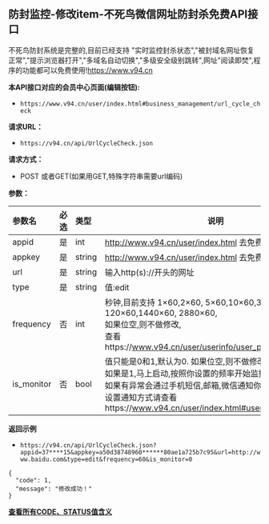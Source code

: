 ## 防封监控-修改item-不死鸟微信网址防封杀免费API接口
不死鸟防封系统是完整的,目前已经支持 "实时监控封杀状态","被封域名网址恢复正常","提示浏览器打开","多域名自动切换","多级安全级别跳转",网址"阅读即焚",程序的功能都可以免费使用!https://www.v94.cn

**本API接口对应的会员中心页面(编辑按钮):**
 - `https://www.v94.cn/user/index.html#business_management/url_cycle_check `
 
**请求URL：** 
- ` https://v94.cn/api/UrlCycleCheck.json  `
  
**请求方式：**
- POST 或者GET(如果用GET,特殊字符串需要url编码)

**参数：** 

|参数名|必选|类型|说明|
|:----    |:---|:----- |-----   |
|appid |  是  |    int   |    http://www.v94.cn/user/index.html 去免费获取appid   |
|appkey |  是  |    string   |    http://www.v94.cn/user/index.html 去免费获取appkey   |
|url |  是  |    string   |    输入http(s)://开头的网址   |
|type |  是  |    string   |   值:edit   |
|frequency |  否  |    int   |    秒钟,目前支持  1×60,2×60, 5×60,10×60,30×60, 120×60,1440×60, 2880×60,<br>如果位空,则不做修改,<br>查看https://www.v94.cn/user/userinfo/user_packages.html|
|is_monitor |  否  |    bool   |    值只能是0和1,默认为0. 如果位空,则不做修改 ; <br>如果是1,马上启动,按照你设置的频率开始监控,<br>如果有异常会通过手机短信,邮箱,微信通知你 .<br>设置通知方式请查看https://www.v94.cn/user/index.html#userinfo/alert_setting   |
**返回示例**
- `https://v94.cn/api/UrlCycleCheck.json?appid=37****15&appkey=a50d38748960******80ae1a725b7c95&url=http://www.baidu.com&type=edit&frequency=60&is_monitor=0`

``` 
{
  "code": 1,
  "message": "修改成功！"
}

```

**[查看所有CODE、STATUS值含义](https://github.com/wanjunlengfeng/WechatUrlCheckPreventingBlockedApi/blob/master/微信防封杀系统api接口详细说明/CODE代码汇总.md "查看所有CODE、STATUS值含义")**